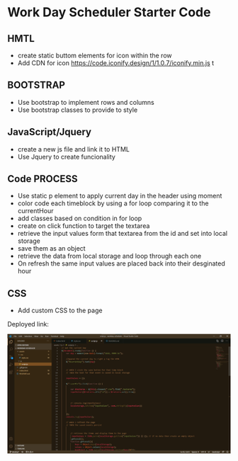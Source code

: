 # Work Day Scheduler Starter Code
## HMTL
* create static buttom elements for icon within the row
* Add CDN for icon https://code.iconify.design/1/1.0.7/iconify.min.js t
## BOOTSTRAP
* Use bootstrap to implement rows and columns
* Use bootstrap classes to provide to style
## JavaScript/Jquery
* create a new js file and link it to HTML
* Use Jquery to create funcionality
## Code PROCESS
* Use static p element to apply current day in the header using moment
* color code each timeblock by using a for loop comparing it to the currentHour
* add classes based on condition in for loop
* create on click function to target the textarea 
* retrieve the input values form that textarea from the id and set into local storage 
* save them as an object
* retrieve the data from local storage and loop through each one 
* On refresh the same input values are placed back into their desginated hour
## CSS
* Add custom CSS to the page 

Deployed link: 

 ![Image](./assets\scriptScreenshot.png)




